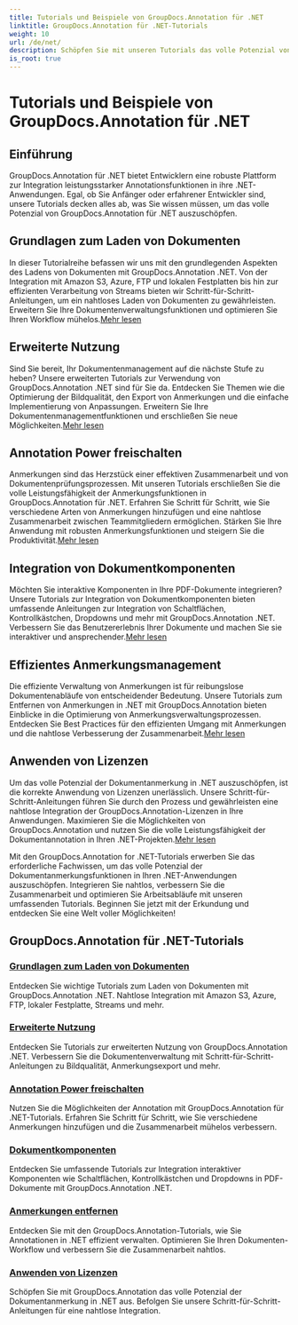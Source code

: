 ```yaml
---
title: Tutorials und Beispiele von GroupDocs.Annotation für .NET
linktitle: GroupDocs.Annotation für .NET-Tutorials
weight: 10
url: /de/net/
description: Schöpfen Sie mit unseren Tutorials das volle Potenzial von GroupDocs.Annotation für .NET aus. Nahtlose Integration, Verbesserung der Zusammenarbeit und Optimierung von Arbeitsabläufen.
is_root: true
---
```


# Tutorials und Beispiele von GroupDocs.Annotation für .NET

## Einführung

GroupDocs.Annotation für .NET bietet Entwicklern eine robuste Plattform zur Integration leistungsstarker Annotationsfunktionen in ihre .NET-Anwendungen. Egal, ob Sie Anfänger oder erfahrener Entwickler sind, unsere Tutorials decken alles ab, was Sie wissen müssen, um das volle Potenzial von GroupDocs.Annotation für .NET auszuschöpfen.

## Grundlagen zum Laden von Dokumenten
 In dieser Tutorialreihe befassen wir uns mit den grundlegenden Aspekten des Ladens von Dokumenten mit GroupDocs.Annotation .NET. Von der Integration mit Amazon S3, Azure, FTP und lokalen Festplatten bis hin zur effizienten Verarbeitung von Streams bieten wir Schritt-für-Schritt-Anleitungen, um ein nahtloses Laden von Dokumenten zu gewährleisten. Erweitern Sie Ihre Dokumentenverwaltungsfunktionen und optimieren Sie Ihren Workflow mühelos.[Mehr lesen](./document-loading-essentials/)

## Erweiterte Nutzung
Sind Sie bereit, Ihr Dokumentenmanagement auf die nächste Stufe zu heben? Unsere erweiterten Tutorials zur Verwendung von GroupDocs.Annotation .NET sind für Sie da. Entdecken Sie Themen wie die Optimierung der Bildqualität, den Export von Anmerkungen und die einfache Implementierung von Anpassungen. Erweitern Sie Ihre Dokumentenmanagementfunktionen und erschließen Sie neue Möglichkeiten.[Mehr lesen](./advanced-usage/)

## Annotation Power freischalten
 Anmerkungen sind das Herzstück einer effektiven Zusammenarbeit und von Dokumentenprüfungsprozessen. Mit unseren Tutorials erschließen Sie die volle Leistungsfähigkeit der Anmerkungsfunktionen in GroupDocs.Annotation für .NET. Erfahren Sie Schritt für Schritt, wie Sie verschiedene Arten von Anmerkungen hinzufügen und eine nahtlose Zusammenarbeit zwischen Teammitgliedern ermöglichen. Stärken Sie Ihre Anwendung mit robusten Anmerkungsfunktionen und steigern Sie die Produktivität.[Mehr lesen](./unlocking-annotation-power/)

## Integration von Dokumentkomponenten
Möchten Sie interaktive Komponenten in Ihre PDF-Dokumente integrieren? Unsere Tutorials zur Integration von Dokumentkomponenten bieten umfassende Anleitungen zur Integration von Schaltflächen, Kontrollkästchen, Dropdowns und mehr mit GroupDocs.Annotation .NET. Verbessern Sie das Benutzererlebnis Ihrer Dokumente und machen Sie sie interaktiver und ansprechender.[Mehr lesen](./document-components/)

## Effizientes Anmerkungsmanagement
 Die effiziente Verwaltung von Anmerkungen ist für reibungslose Dokumentenabläufe von entscheidender Bedeutung. Unsere Tutorials zum Entfernen von Anmerkungen in .NET mit GroupDocs.Annotation bieten Einblicke in die Optimierung von Anmerkungsverwaltungsprozessen. Entdecken Sie Best Practices für den effizienten Umgang mit Anmerkungen und die nahtlose Verbesserung der Zusammenarbeit.[Mehr lesen](./removing-annotations/)

## Anwenden von Lizenzen
Um das volle Potenzial der Dokumentanmerkung in .NET auszuschöpfen, ist die korrekte Anwendung von Lizenzen unerlässlich. Unsere Schritt-für-Schritt-Anleitungen führen Sie durch den Prozess und gewährleisten eine nahtlose Integration der GroupDocs.Annotation-Lizenzen in Ihre Anwendungen. Maximieren Sie die Möglichkeiten von GroupDocs.Annotation und nutzen Sie die volle Leistungsfähigkeit der Dokumentannotation in Ihren .NET-Projekten.[Mehr lesen](./applying-licenses/)

Mit den GroupDocs.Annotation for .NET-Tutorials erwerben Sie das erforderliche Fachwissen, um das volle Potenzial der Dokumentanmerkungsfunktionen in Ihren .NET-Anwendungen auszuschöpfen. Integrieren Sie nahtlos, verbessern Sie die Zusammenarbeit und optimieren Sie Arbeitsabläufe mit unseren umfassenden Tutorials. Beginnen Sie jetzt mit der Erkundung und entdecken Sie eine Welt voller Möglichkeiten!
## GroupDocs.Annotation für .NET-Tutorials
### [Grundlagen zum Laden von Dokumenten](./document-loading-essentials/)
Entdecken Sie wichtige Tutorials zum Laden von Dokumenten mit GroupDocs.Annotation .NET. Nahtlose Integration mit Amazon S3, Azure, FTP, lokaler Festplatte, Streams und mehr.
### [Erweiterte Nutzung](./advanced-usage/)
Entdecken Sie Tutorials zur erweiterten Nutzung von GroupDocs.Annotation .NET. Verbessern Sie die Dokumentenverwaltung mit Schritt-für-Schritt-Anleitungen zu Bildqualität, Anmerkungsexport und mehr.
### [Annotation Power freischalten](./unlocking-annotation-power/)
Nutzen Sie die Möglichkeiten der Annotation mit GroupDocs.Annotation für .NET-Tutorials. Erfahren Sie Schritt für Schritt, wie Sie verschiedene Anmerkungen hinzufügen und die Zusammenarbeit mühelos verbessern.
### [Dokumentkomponenten](./document-components/)
Entdecken Sie umfassende Tutorials zur Integration interaktiver Komponenten wie Schaltflächen, Kontrollkästchen und Dropdowns in PDF-Dokumente mit GroupDocs.Annotation .NET.
### [Anmerkungen entfernen](./removing-annotations/)
Entdecken Sie mit den GroupDocs.Annotation-Tutorials, wie Sie Annotationen in .NET effizient verwalten. Optimieren Sie Ihren Dokumenten-Workflow und verbessern Sie die Zusammenarbeit nahtlos.
### [Anwenden von Lizenzen](./applying-licenses/)
Schöpfen Sie mit GroupDocs.Annotation das volle Potenzial der Dokumentanmerkung in .NET aus. Befolgen Sie unsere Schritt-für-Schritt-Anleitungen für eine nahtlose Integration.